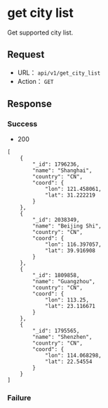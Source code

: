 # get city list

Get supported city list.

## Request


* URL： `api/v1/get_city_list`
* Action： `GET`

	
## Response


### Success

* 200

```
[
    {
        "_id": 1796236, 
        "name": "Shanghai", 
        "country": "CN", 
        "coord": {
            "lon": 121.458061, 
            "lat": 31.222219
        }
    }, 
    {
        "_id": 2038349, 
        "name": "Beijing Shi", 
        "country": "CN", 
        "coord": {
            "lon": 116.397057, 
            "lat": 39.916908
        }
    }, 
    {
        "_id": 1809858, 
        "name": "Guangzhou", 
        "country": "CN", 
        "coord": {
            "lon": 113.25, 
            "lat": 23.116671
        }
    }, 
    {
        "_id": 1795565, 
        "name": "Shenzhen", 
        "country": "CN", 
        "coord": {
            "lon": 114.068298, 
            "lat": 22.54554
        }
    }
]
```

### Failure

